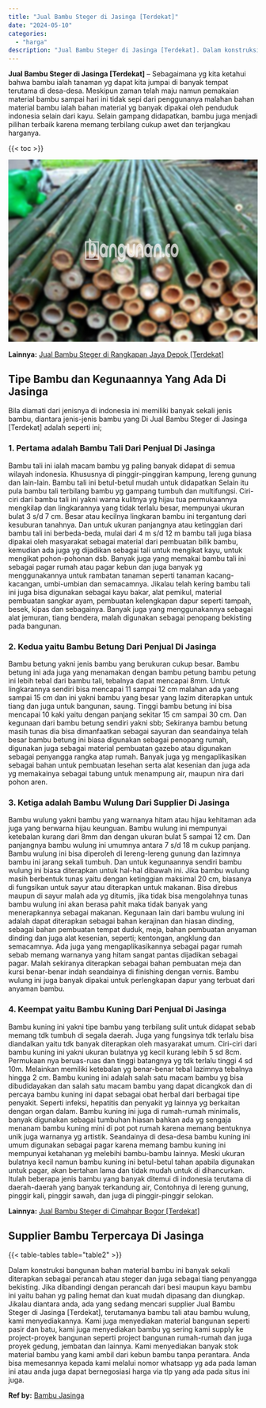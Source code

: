 ```yaml
---
title: "Jual Bambu Steger di Jasinga [Terdekat]"
date: "2024-05-10"
categories: 
  - "harga"
description: "Jual Bambu Steger di Jasinga [Terdekat]. Dalam konstruksi bangunan bahan material bambu ini banyak sekali diterapkan sebagai perancah atau steger dan juga se..."
---
```


**Jual Bambu Steger di Jasinga \[Terdekat\]** – Sebagaimana yg kita ketahui bahwa bambu ialah tanaman yg dapat kita jumpai di banyak tempat terutama di desa-desa. Meskipun zaman telah maju namun pemakaian material bambu sampai hari ini tidak sepi dari penggunanya malahan bahan material bambu ialah bahan material yg banyak dipakai oleh penduduk indonesia selain dari kayu. Selain gampang didapatkan, bambu juga menjadi pilihan terbaik karena memang terbilang cukup awet dan terjangkau harganya.

{{< toc >}}

![Jual Bambu Steger di Jasinga [Terdekat]](/images/jual-bambu-tali-23.png)

**Lainnya:** [Jual Bambu Steger di Rangkapan Jaya Depok \[Terdekat\]](https://bambu.bangunan.co/jual-bambu-steger-di-rangkapan-jaya-depok-terdekat/)

## Tipe Bambu dan Kegunaannya Yang Ada Di Jasinga

Bila diamati dari jenisnya di indonesia ini memiliki banyak sekali jenis bambu, diantara jenis-jenis bambu yang Di Jual Bambu Steger di Jasinga \[Terdekat\] adalah seperti ini;

### 1\. Pertama adalah Bambu Tali Dari Penjual Di Jasinga

Bambu tali ini ialah macam bambu yg paling banyak didapat di semua wilayah indonesia. Khususnya di pinggir-pinggiran kampung, lereng gunung dan lain-lain. Bambu tali ini betul-betul mudah untuk didapatkan Selain itu pula bambu tali terbilang bambu yg gampang tumbuh dan multifungsi. Ciri-ciri dari bambu tali ini yakni warna kulitnya yg hijau tua permukaannya mengkilap dan lingkarannya yang tidak terlalu besar, mempunyai ukuran bulat 3 s/d 7 cm. Besar atau kecilnya lingkaran bambu ini tergantung dari kesuburan tanahnya. Dan untuk ukuran panjangnya atau ketinggian dari bambu tali ini berbeda-beda, mulai dari 4 m s/d 12 m bambu tali juga biasa dipakai oleh masyarakat sebagai material dari pembuatan bilik bambu, kemudian ada juga yg dijadikan sebagai tali untuk mengikat kayu, untuk mengikat pohon-pohonan dsb. Banyak juga yang memakai bambu tali ini sebagai pagar rumah atau pagar kebun dan juga banyak yg menggunakannya untuk rambatan tanaman seperti tanaman kacang-kacangan, umbi-umbian dan semacamnya. Jikalau telah kering bambu tali ini juga bisa digunakan sebagai kayu bakar, alat pemikul, material pembuatan sangkar ayam, pembuatan kelengkapan dapur seperti tampah, besek, kipas dan sebagainya. Banyak juga yang menggunakannya sebagai alat jemuran, tiang bendera, malah digunakan sebagai penopang bekisting pada bangunan.

### 2\. Kedua yaitu Bambu Betung Dari Penjual Di Jasinga

Bambu betung yakni jenis bambu yang berukuran cukup besar. Bambu betung ini ada juga yang menamakan dengan bambu petung bambu petung ini lebih tebal dari bambu tali, tebalnya dapat mencapai 8mm. Untuk lingkarannya sendiri bisa mencapai 11 sampai 12 cm malahan ada yang sampai 15 cm dan ini yakni bambu yang besar yang lazim diterapkan untuk tiang dan juga untuk bangunan, saung. Tinggi bambu betung ini bisa mencapai 10 kaki yaitu dengan panjang sekitar 15 cm sampai 30 cm. Dan kegunaan dari bambu betung sendiri yakni sbb; Sekiranya bambu betung masih tunas dia bisa dimanfaatkan sebagai sayuran dan seandainya telah besar bambu betung ini biasa digunakan sebagai penopang rumah, digunakan juga sebagai material pembuatan gazebo atau digunakan sebagai penyangga rangka atap rumah. Banyak juga yg mengaplikasikan sebagai bahan untuk pembuatan lesehan serta alat kesenian dan juga ada yg memakainya sebagai tabung untuk menampung air, maupun nira dari pohon aren.

### 3\. Ketiga adalah Bambu Wulung Dari Supplier Di Jasinga

Bambu wulung yakni bambu yang warnanya hitam atau hijau kehitaman ada juga yang berwarna hijau keunguan. Bambu wulung ini mempunyai ketebalan kurang dari 8mm dan dengan ukuran bulat 5 sampai 12 cm. Dan panjangnya bambu wulung ini umumnya antara 7 s/d 18 m cukup panjang. Bambu wulung ini bisa diperoleh di lereng-lereng gunung dan lazimnya bambu ini jarang sekali tumbuh. Dan untuk kegunaannya sendiri bambu wulung ini biasa diterapkan untuk hal-hal dibawah ini. Jika bambu wulung masih berbentuk tunas yaitu dengan ketinggian maksimal 20 cm, biasanya di fungsikan untuk sayur atau diterapkan untuk makanan. Bisa direbus maupun di sayur malah ada yg ditumis, jika tidak bisa mengolahnya tunas bambu wulung ini akan berasa pahit maka tidak banyak yang menerapkannya sebagai makanan. Kegunaan lain dari bambu wulung ini adalah dapat diterapkan sebagai bahan kerajinan dan hiasan dinding, sebagai bahan pembuatan tempat duduk, meja, bahan pembuatan anyaman dinding dan juga alat kesenian, seperti; kentongan, angklung dan semacamnya. Ada juga yang mengaplikasikannya sebagai pagar rumah sebab memang warnanya yang hitam sangat pantas dijadikan sebagai pagar. Malah sekiranya diterapkan sebagai bahan pembuatan meja dan kursi benar-benar indah seandainya di finishing dengan vernis. Bambu wulung ini juga banyak dipakai untuk perlengkapan dapur yang terbuat dari anyaman bambu.

### 4\. Keempat yaitu Bambu Kuning Dari Penjual Di Jasinga

Bambu kuning ini yakni tipe bambu yang terbilang sulit untuk didapat sebab memang tdk tumbuh di segala daerah. Juga yang fungsinya tdk terlalu bisa diandalkan yaitu tdk banyak diterapkan oleh masyarakat umum. Ciri-ciri dari bambu kuning ini yakni ukuran bulatnya yg kecil kurang lebih 5 sd 8cm. Permukaan nya beruas-ruas dan tinggi batangnya yg tdk terlalu tinggi 4 sd 10m. Melainkan memiliki ketebalan yg benar-benar tebal lazimnya tebalnya hingga 2 cm. Bambu kuning ini adalah salah satu macam bambu yg bisa dibudidayakan dan salah satu macam bambu yang dapat dicangkok dan di percaya bambu kuning ini dapat sebagai obat herbal dari berbagai tipe penyakit. Seperti infeksi, hepatitis dan penyakit yg lainnya yg berkaitan dengan organ dalam. Bambu kuning ini juga di rumah-rumah minimalis, banyak digunakan sebagai tumbuhan hiasan bahkan ada yg sengaja menanam bambu kuning mini di pot pot rumah karena memang bentuknya unik juga warnanya yg artistik. Seandainya di desa-desa bambu kuning ini umum digunakan sebagai pagar karena memang bambu kuning ini mempunyai ketahanan yg melebihi bambu-bambu lainnya. Meski ukuran bulatnya kecil namun bambu kuning ini betul-betul tahan apabila digunakan untuk pagar, akan bertahan lama dan tidak mudah untuk di dihancurkan. Itulah beberapa jenis bambu yang banyak ditemui di indonesia terutama di daerah-daerah yang banyak terkandung air, Contohnya di lereng gunung, pinggir kali, pinggir sawah, dan juga di pinggir-pinggir selokan.

**Lainnya:** [Jual Bambu Steger di Cimahpar Bogor \[Terdekat\]](https://bambu.bangunan.co/jual-bambu-steger-di-cimahpar-bogor-terdekat/)

## Supplier Bambu Terpercaya Di Jasinga

{{< table-tables table="table2" >}}

Dalam konstruksi bangunan bahan material bambu ini banyak sekali diterapkan sebagai perancah atau steger dan juga sebagai tiang penyangga bekisting. Jika dibandingi dengan perancah dari besi maupun kayu bambu ini yaitu bahan yg paling hemat dan kuat mudah dipasang dan diungkap. Jikalau diantara anda, ada yang sedang mencari supplier Jual Bambu Steger di Jasinga \[Terdekat\], terutamanya bambu tali atau bambu wulung, kami menyediakannya. Kami juga menyediakan material bangunan seperti pasir dan batu, kami juga menyediakan bambu yg sering kami supply ke project-proyek bangunan seperti project bangunan rumah-rumah dan juga proyek gedung, jembatan dan lainnya. Kami menyediakan banyak stok material bambu yang kami ambil dari kebun bambu tanpa perantara. Anda bisa memesannya kepada kami melalui nomor whatsapp yg ada pada laman ini atau anda juga dapat bernegosiasi harga via tlp yang ada pada situs ini juga.

**Ref by:** [Bambu Jasinga](https://id.wikipedia.org/wiki/Bambu)
